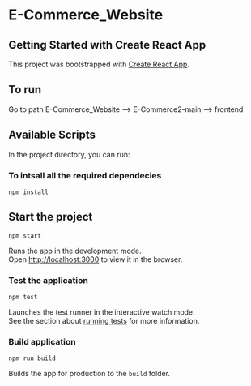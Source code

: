 # E-Commerce_Website

## Getting Started with Create React App

This project was bootstrapped with [Create React App](https://github.com/facebook/create-react-app).
## To run

 Go to path E-Commerce_Website --> E-Commerce2-main --> frontend 
 
## Available Scripts

In the project directory, you can run:
### To intsall all the required dependecies

```
npm install
```

## Start the project

```
npm start
```

Runs the app in the development mode.<br>
Open [http://localhost:3000](http://localhost:3000) to view it in the browser.

### Test the application

```
npm test
```

Launches the test runner in the interactive watch mode.<br>
See the section about [running tests](https://facebook.github.io/create-react-app/docs/running-tests) for more information.

### Build application

```
npm run build
```

Builds the app for production to the `build` folder.<br>

